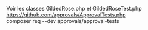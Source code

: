 Voir les classes GildedRose.php et GildedRoseTest.php  
https://github.com/approvals/ApprovalTests.php  
composer req --dev approvals/approval-tests
